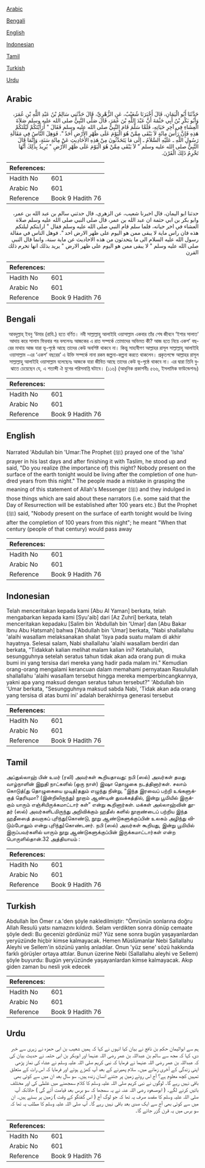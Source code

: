 [Arabic](#arabic)

[Bengali](#bengali)

[English](#english)

[Indonesian](#indonesian)

[Tamil](#tamil)

[Turkish](#turkish)

[Urdu](#urdu)

## Arabic


<div dir="rtl" lang="ar" style={{fontSize:'larger',backgroundColor:'#f8f9fa',padding:20}}>
حَدَّثَنَا أَبُو الْيَمَانِ، قَالَ أَخْبَرَنَا شُعَيْبٌ، عَنِ الزُّهْرِيِّ، قَالَ حَدَّثَنِي سَالِمُ بْنُ عَبْدِ اللَّهِ بْنِ عُمَرَ، وَأَبُو بَكْرِ بْنُ أَبِي حَثْمَةَ أَنَّ عَبْدَ اللَّهِ بْنَ عُمَرَ، قَالَ صَلَّى النَّبِيُّ صلى الله عليه وسلم صَلاَةَ الْعِشَاءِ فِي آخِرِ حَيَاتِهِ، فَلَمَّا سَلَّمَ قَامَ النَّبِيُّ صلى الله عليه وسلم فَقَالَ ‏"‏ أَرَأَيْتَكُمْ لَيْلَتَكُمْ هَذِهِ فَإِنَّ رَأْسَ مِائَةٍ لاَ يَبْقَى مِمَّنْ هُوَ الْيَوْمَ عَلَى ظَهْرِ الأَرْضِ أَحَدٌ ‏"‏‏.‏ فَوَهِلَ النَّاسُ فِي مَقَالَةِ رَسُولِ اللَّهِ ـ عَلَيْهِ السَّلاَمُ ـ إِلَى مَا يَتَحَدَّثُونَ مِنْ هَذِهِ الأَحَادِيثِ عَنْ مِائَةِ سَنَةٍ، وَإِنَّمَا قَالَ النَّبِيُّ صلى الله عليه وسلم ‏"‏ لاَ يَبْقَى مِمَّنْ هُوَ الْيَوْمَ عَلَى ظَهْرِ الأَرْضِ ‏"‏ يُرِيدُ بِذَلِكَ أَنَّهَا تَخْرِمُ ذَلِكَ الْقَرْنَ‏.‏
</div>
<div style={{backgroundColor:'#f8f9fa',padding:20, marginBottom: 10}}><table> <thead> <tr> <th>References:</th> <th></th> </tr> </thead> <tbody><tr><td>Hadith No</td><td>601</td></tr><tr><td>Arabic No</td><td>601</td></tr><tr><td>Reference</td><td>Book 9 Hadith 76</td></tr></tbody></table></div>


<div dir="rtl" lang="ar" style={{fontSize:'larger',backgroundColor:'#f8f9fa',padding:20}}>
حدثنا ابو اليمان، قال اخبرنا شعيب، عن الزهري، قال حدثني سالم بن عبد الله بن عمر، وابو بكر بن ابي حثمة ان عبد الله بن عمر، قال صلى النبي صلى الله عليه وسلم صلاة العشاء في اخر حياته، فلما سلم قام النبي صلى الله عليه وسلم فقال " ارايتكم ليلتكم هذه فان راس ماية لا يبقى ممن هو اليوم على ظهر الارض احد ". فوهل الناس في مقالة رسول الله عليه السلام الى ما يتحدثون من هذه الاحاديث عن ماية سنة، وانما قال النبي صلى الله عليه وسلم " لا يبقى ممن هو اليوم على ظهر الارض " يريد بذلك انها تخرم ذلك القرن
</div>
<div style={{backgroundColor:'#f8f9fa',padding:20, marginBottom: 10}}><table> <thead> <tr> <th>References:</th> <th></th> </tr> </thead> <tbody><tr><td>Hadith No</td><td>601</td></tr><tr><td>Arabic No</td><td>601</td></tr><tr><td>Reference</td><td>Book 9 Hadith 76</td></tr></tbody></table></div>

## Bengali


<div dir="rtl" lang="bn" style={{fontSize:'larger',backgroundColor:'#f8f9fa',padding:20}}>
‘আবদুল্লাহ্ ইবনু ‘উমার (রাযি.) হতে বর্ণিত। নবী সাল্লাল্লাহু আলাইহি ওয়াসাল্লাম একবার তাঁর শেষ জীবনে ‘ইশার সালাত আদায় করে সালাম ফিরবার পর বললেনঃ আজকের এ রাত সম্পর্কে তোমাদের অভিমত কী? আজ হতে নিয়ে একশ’ বছরের মাথায় আজ যারা ভূ-পৃষ্ঠে আছে তাদের কেউ অবশিষ্ট থাকবে না। কিন্তু সাহাবীগণ আল্লাহর রাসূল সাল্লাল্লাহু আলাইহি ওয়াসাল্লাম -এর ‘একশ’ বছরের’ এ উক্তি সম্পর্কে নানা রকম জল্পনা-কল্পনা করতে থাকলেন। প্রকৃতপক্ষে আল্লাহর রাসূল সাল্লাল্লাহু আলাইহি ওয়াসাল্লাম বলেছেনঃ আজকে যারা জীবিত আছে তাদের কেউ ভূ-পৃষ্ঠে থাকবে না। এর দ্বারা তিনি বুঝাতে চেয়েছেন যে, এ শতাব্দী ঐ যুগের পরিসমাপ্তি ঘটাবে। (১১৬) (আধুনিক প্রকাশনীঃ ৫৬৬, ইসলামিক ফাউন্ডেশনঃ)
</div>
<div style={{backgroundColor:'#f8f9fa',padding:20, marginBottom: 10}}><table> <thead> <tr> <th>References:</th> <th></th> </tr> </thead> <tbody><tr><td>Hadith No</td><td>601</td></tr><tr><td>Arabic No</td><td>601</td></tr><tr><td>Reference</td><td>Book 9 Hadith 76</td></tr></tbody></table></div>

## English


<div dir="ltr" lang="en" style={{fontSize:'larger',backgroundColor:'#f8f9fa',padding:20}}>
Narrated 'Abdullah bin 'Umar:The Prophet (ﷺ) prayed one of the 'Isha' prayer in his last days and after finishing it with Taslim, he stood up and said, "Do you realize (the importance of) this night? Nobody present on the surface of the earth tonight would be living after the completion of one hundred years from this night." The people made a mistake in grasping the meaning of this statement of Allah's Messenger (ﷺ) and they indulged in those things which are said about these narrators (i.e. some said that the Day of Resurrection will be established after 100 years etc.) But the Prophet (ﷺ) said, "Nobody present on the surface of earth tonight would be living after the completion of 100 years from this night"; he meant "When that century (people of that century) would pass away
</div>
<div style={{backgroundColor:'#f8f9fa',padding:20, marginBottom: 10}}><table> <thead> <tr> <th>References:</th> <th></th> </tr> </thead> <tbody><tr><td>Hadith No</td><td>601</td></tr><tr><td>Arabic No</td><td>601</td></tr><tr><td>Reference</td><td>Book 9 Hadith 76</td></tr></tbody></table></div>

## Indonesian


<div dir="ltr" lang="id" style={{fontSize:'larger',backgroundColor:'#f8f9fa',padding:20}}>
Telah menceritakan kepada kami [Abu Al Yaman] berkata, telah mengabarkan kepada kami [Syu'aib] dari [Az Zuhri] berkata, telah menceritakan kepadaku [Salim bin 'Abdullah bin 'Umar] dan [Abu Bakar Ibnu Abu Hatsmah] bahwa ['Abdullah bin 'Umar] berkata, "Nabi shallallahu 'alaihi wasallam melaksanakan shalat 'Isya pada suatu malam di akhir hayatnya. Selesai salam, Nabi shallallahu 'alaihi wasallam berdiri dan berkata, "Tidakkah kalian melihat malam kalian ini? Ketahuilah, sesungguhnya setelah seratus tahun tidak akan ada orang pun di muka bumi ini yang tersisa dari mereka yang hadir pada malam ini." Kemudian orang-orang mengalami kerancuan dalam memahami pernyataan Rasulullah shallallahu 'alaihi wasallam tersebut hingga mereka memperbincangkannya, yakni apa yang maksud dengan seratus tahun tersebut?" 'Abdullah bin 'Umar berkata, "Sesungguhnya maksud sabda Nabi, 'Tidak akan ada orang yang tersisa di atas bumi ini' adalah berakhirnya generasi tersebut
</div>
<div style={{backgroundColor:'#f8f9fa',padding:20, marginBottom: 10}}><table> <thead> <tr> <th>References:</th> <th></th> </tr> </thead> <tbody><tr><td>Hadith No</td><td>601</td></tr><tr><td>Arabic No</td><td>601</td></tr><tr><td>Reference</td><td>Book 9 Hadith 76</td></tr></tbody></table></div>

## Tamil


<div dir="ltr" lang="ta" style={{fontSize:'larger',backgroundColor:'#f8f9fa',padding:20}}>
அப்துல்லாஹ் பின் உமர் (ரலி) அவர்கள் கூறியதாவது: நபி (ஸல்) அவர்கள் தமது வாழ்நாளின் இறுதி நாட்களில் (ஒரு நாள்) இஷா தொழுகை நடத்தினார்கள். சலாம் கொடுத்(து தொழுகையை முடித்)ததும் எழுந்து நின்று, “இந்த இரவைப் பற்றி உங்களுக்குத் தெரியுமா? (இன்றிலிருந்து) நூறாம் ஆண்டின் துவக்கத்தில், இன்று பூமியில் இருக்கும் யாரும் எஞ்சியிருக்கமாட்டார் கள்” என்று கூறினார்கள். மக்கள் அல்லாஹ்வின் தூதர் (ஸல்) அவர்களிடமிருந்து அறிவிக்கும் ஹதீஸ் களில் நூறாண்டைப் பற்றிய இந்த ஹதீஸைத் தவறாகப் புரிந்து(கொண்டு, நூறு ஆண்டுகளுக்குப்பின் உலகம் அழிந்து விடும்போலும் என்று புரிந்து)கொண்டனர். நபி (ஸல்) அவர்கள் கூறியது, இன்று பூமியில் இருப்பவர்களில் யாரும் நூறு ஆண்டுகளுக்குப்பின் இருக்கமாட்டார்கள் என்ற பொருளில்தான்.32 அத்தியாயம் :
</div>
<div style={{backgroundColor:'#f8f9fa',padding:20, marginBottom: 10}}><table> <thead> <tr> <th>References:</th> <th></th> </tr> </thead> <tbody><tr><td>Hadith No</td><td>601</td></tr><tr><td>Arabic No</td><td>601</td></tr><tr><td>Reference</td><td>Book 9 Hadith 76</td></tr></tbody></table></div>

## Turkish


<div dir="ltr" lang="tr" style={{fontSize:'larger',backgroundColor:'#f8f9fa',padding:20}}>
Abdullah İbn Ömer r.a.'den şöyle nakledilmiştir: "Ömrünün sonlarına doğru Allah Resulü yatsı namazını kıldırdı. Selam verdikten sonra dönüp cemaate şöyle dedi: Bu gecenizi gördünüz mü? Yüz sene sonra bugün yaşayanlardan yeryüzünde hiçbir kimse kalmayacak. Hemen Müslümanlar Nebi Sallallahu Aleyhi ve Sellem'in sözünü yanlış anladılar. Onun 'yüz sene' sözü hakkında farklı görüşler ortaya attılar. Bunun üzerine Nebi (Sallallahu aleyhi ve Sellem) şöyle buyurdu: Bugün yeryüzünde yaşayanlardan kimse kalmayacak. Akıp giden zaman bu nesli yok edecek
</div>
<div style={{backgroundColor:'#f8f9fa',padding:20, marginBottom: 10}}><table> <thead> <tr> <th>References:</th> <th></th> </tr> </thead> <tbody><tr><td>Hadith No</td><td>601</td></tr><tr><td>Arabic No</td><td>601</td></tr><tr><td>Reference</td><td>Book 9 Hadith 76</td></tr></tbody></table></div>

## Urdu


<div dir="rtl" lang="ur" style={{fontSize:'larger',backgroundColor:'#f8f9fa',padding:20}}>
ہم سے ابوالیمان حکم بن نافع نے بیان کیا انہوں نے کہا کہ ہمیں شعیب بن ابی حمزہ نے زہری سے خبر دی، کہا کہ مجھ سے سالم بن عبداللہ بن عمر رضی اللہ عنہما اور ابوبکر بن ابی حثمہ نے حدیث بیان کی کہ عبداللہ بن عمر رضی اللہ عنہما نے فرمایا کہ نبی کریم صلی اللہ علیہ وسلم نے عشاء کی نماز پڑھی اپنی زندگی کے آخری زمانے میں۔ سلام پھیرنے کے بعد آپ کھڑے ہوئے اور فرمایا کہ اس رات کے متعلق تمہیں کچھ معلوم ہے؟ آج اس روئے زمین پر جتنے انسان زندہ ہیں۔ سو سال بعد ان میں سے کوئی بھی باقی نہیں رہے گا۔ لوگوں نے نبی کریم صلی اللہ علیہ وسلم کا کلام سمجھنے میں غلطی کی اور مختلف باتیں کرنے لگے۔ ( ابومسعود رضی اللہ عنہ نے یہ سمجھا کہ سو برس بعد قیامت آئے گی ) حالانکہ آپ صلی اللہ علیہ وسلم کا مقصد صرف یہ تھا کہ جو لوگ آج ( اس گفتگو کے وقت ) زمین پر بستے ہیں۔ ان میں سے کوئی بھی آج سے ایک صدی بعد باقی نہیں رہے گا۔ آپ صلی اللہ علیہ وسلم کا مطلب یہ تھا کہ سو برس میں یہ قرن گزر جائے گا۔
</div>
<div style={{backgroundColor:'#f8f9fa',padding:20, marginBottom: 10}}><table> <thead> <tr> <th>References:</th> <th></th> </tr> </thead> <tbody><tr><td>Hadith No</td><td>601</td></tr><tr><td>Arabic No</td><td>601</td></tr><tr><td>Reference</td><td>Book 9 Hadith 76</td></tr></tbody></table></div>